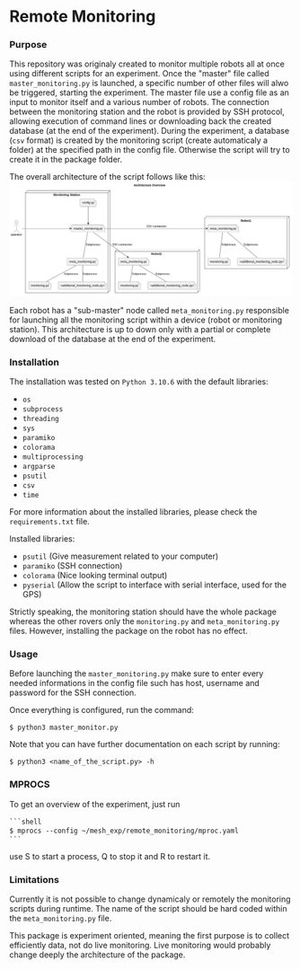 # Remote Monitoring

### Purpose
This repository was originaly created to monitor multiple robots all at once using different scripts for an experiment. Once the "master" file called `master_monitoring.py` is launched, a specific number of other files will alwo be triggered, starting the experiment. The master file use a config file as an input to monitor itself and a various number of robots. The connection between the monitoring station and the robot is provided by SSH protocol, allowing execution of command lines or downloading back the created database (at the end of the experiment). During the experiment, a database (`csv` format) is created by the monitoring script (create automaticaly a folder) at the specified path in the config file. Otherwise the script will try to create it in the package folder.

The overall architecture of the script follows like this:
![Overall Architecture](docs/diagrams/out/architecture_overview.png)

Each robot has a "sub-master" node called `meta_monitoring.py` responsible for launching all the monitoring script within a device (robot or monitoring station). This architecture is up to down only with a partial or complete download of the database at the end of the experiment.


### Installation
The installation was tested on `Python 3.10.6` with the default libraries:
- `os`
- `subprocess`
- `threading`
- `sys`
- `paramiko`
- `colorama`
- `multiprocessing`
- `argparse`
- `psutil`
- `csv`
- `time`

For more information about the installed libraries, please check the `requirements.txt` file.

Installed libraries:
- `psutil` (Give measurement related to your computer)
- `paramiko` (SSH connection)
- `colorama` (Nice looking terminal output)
- `pyserial` (Allow the script to interface with serial interface, used for the GPS)

Strictly speaking, the monitoring station should have the whole package whereas the other rovers only the `monitoring.py` and `meta_monitoring.py` files. However, installing the package on the robot has no effect. 

### Usage
Before launching the `master_monitoring.py` make sure to enter every needed informations in the config file such has host, username and password for the SSH connection.

Once everything is configured, run the command:

```shell
$ python3 master_monitor.py
```

Note that you can have further documentation on each script by running:

```shell
$ python3 <name_of_the_script.py> -h
```
### MPROCS

To get an overview of the experiment, just run 
    
    ```shell
    $ mprocs --config ~/mesh_exp/remote_monitoring/mproc.yaml
    ```
use S to start a process, Q to stop it and R to restart it.

### Limitations
Currently it is not possible to change dynamicaly or remotely the monitoring scripts during runtime. The name of the script should be hard coded within the `meta_monitoring.py` file.

This package is experiment oriented, meaning the first purpose is to collect efficiently data, not do live monitoring. Live monitoring would probably change deeply the architecture of the package.
